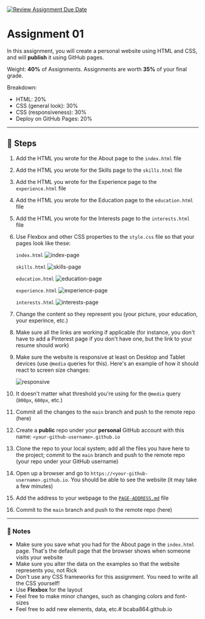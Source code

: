 [![Review Assignment Due Date](https://classroom.github.com/assets/deadline-readme-button-24ddc0f5d75046c5622901739e7c5dd533143b0c8e959d652212380cedb1ea36.svg)](https://classroom.github.com/a/rWFiaI5W)
# Assignment 01
In this assignment, you will create a personal website using HTML and CSS, and will **publish** it using GitHub pages.

Weight: **40%** of Assignments. Assignments are worth **35%** of your final grade.

Breakdown:
- HTML: 20%
- CSS (general look): 30%
- CSS (responsiveness): 30%
- Deploy on GitHub Pages: 20%

---

## :foot: Steps
1. Add the HTML you wrote for the About page to the `index.html` file
1. Add the HTML you wrote for the Skills page to the `skills.html` file
1. Add the HTML you wrote for the Experience page to the `experience.html` file
1. Add the HTML you wrote for the Education page to the `education.html` file
1. Add the HTML you wrote for the Interests page to the `interests.html` file
1. Use Flexbox and other CSS properties to the `style.css` file so that your pages look like these:

    `index.html`
    ![index-page](https://res.cloudinary.com/mkf/image/upload/v1674680283/ENSF-381/labs/flexbox/about_paafuq.png)

    `skills.html`
    ![skills-page](https://res.cloudinary.com/mkf/image/upload/v1674680283/ENSF-381/labs/flexbox/skills_kudlfj.png)

    `education.html`
    ![education-page](https://res.cloudinary.com/mkf/image/upload/v1674680283/ENSF-381/labs/flexbox/education_d9hixu.png)

    `experience.html`
    ![experience-page](https://res.cloudinary.com/mkf/image/upload/v1674680283/ENSF-381/labs/flexbox/experience_zjyrux.png)

    `interests.html`
    ![interests-page](https://res.cloudinary.com/mkf/image/upload/v1674680283/ENSF-381/labs/flexbox/interests_oa1rhh.png)

1. Change the content so they represent you (your picture, your education, your experince, etc.)
1. Make sure all the links are working if applicable (for instance, you don't have to add a Pinterest page if you don't have one, but the link to your resume should work)
1. Make sure the website is responsive at least on Desktop and Tablet devices (use `@media` queries for this). Here's an example of how it should react to screen size changes:


    ![responsive](https://res.cloudinary.com/mkf/image/upload/v1674681793/ENSF-381/labs/flexbox/responsive-small_nakjwj.gif)

1. It doesn't matter what threshold you're using for the `@media` query (`800px`, `600px`, etc.)
1. Commit all the changes to the `main` branch and push to the remote repo (here)
1. Create a **public** repo under your **personal** GitHub account with this name: `<your-github-username>.github.io`
1. Clone the repo to your local system; add all the files you have here to the project; commit to the `main` branch and push to the remote repo (your repo under your GitHub username)
1. Open up a browser and go to `https://<your-github-username>.github.io`. You should be able to see the website (it may take a few minutes)
1. Add the address to your webpage to the [`PAGE-ADDRESS.md`](./PAGE-ADDRESS.md) file
1. Commit to the `main` branch and push to the remote repo (here)

---

### :page_with_curl: Notes
- Make sure you save what you had for the About page in the `index.html` page. That's the default page that the browser shows when someone visits your website
- Make sure you alter the data on the examples so that the website represents you, not Rick
- Don't use any CSS frameworks for this assignment. You need to write all the CSS yourself!
- Use **Flexbox** for the layout
- Feel free to make minor changes, such as changing colors and font-sizes
- Feel free to add new elements, data, etc.#   b c a b a 8 6 4 . g i t h u b . i o  
 